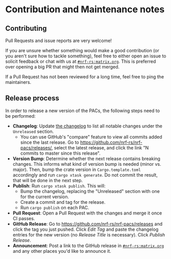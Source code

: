 # Contribution and Maintenance notes

## Contributing

Pull Requests and issue reports are very welcome!

If you are unsure whether something would make a good contribution (or you aren't sure how to
tackle something), feel free to either open an issue to solicit feedback or chat with us at
[`#nrf-rs:matrix.org`]. This is preferred over opening a big PR that might then not get merged.

If a Pull Request has not been reviewed for a long time, feel free to ping the maintainers.

## Release process

In order to release a new version of the PACs, the following steps need to be performed:

* **Changelog**: Update [the changelog](./CHANGELOG.md) to list all notable changes under the `Unreleased`
  section.
  * You can use GitHub's "compare" feature to view all commits added since the last release. Go to
    <https://github.com/nrf-rs/nrf-pacs/releases/>, select the latest release, and click the link
    "N commits to master since this release".
* **Version Bump**: Determine whether the next release contains breaking changes. This informs what
  kind of version bump is needed (minor vs. major). Then, bump the crate version in
  `Cargo.template.toml` accordingly and run `cargo xtask generate`. Do not commit the result, that
  will be done in the next step.
* **Publish**: Run `cargo xtask publish`. This will:
  * Bump the changelog, replacing the "Unreleased" section with one for the current version.
  * Create a commit and tag for the release.
  * Run `cargo publish` on each PAC.
* **Pull Request**: Open a Pull Request with the changes and merge it once CI passes.
* **GitHub Release**: Go to <https://github.com/nrf-rs/nrf-pacs/releases> and click the tag you just
  pushed. Click *Edit Tag* and paste the changelog entries for the new version (no *Release Title*
  is necessary). Click *Publish Release*.
* **Announcement**: Post a link to the GitHub release in [`#nrf-rs:matrix.org`] and any other places
  you'd like to announce it.

[`#nrf-rs:matrix.org`]: https://matrix.to/#/#nrf-rs:matrix.org
